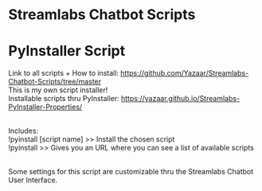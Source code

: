 # Streamlabs Chatbot Scripts
# PyInstaller Script
Link to all scripts + How to install: https://github.com/Yazaar/Streamlabs-Chatbot-Scripts/tree/master <br />
This is my own script installer! <br />
Installable scripts thru PyInstaller: https://yazaar.github.io/Streamlabs-PyInstaller-Properties/ <br /> <br />

Includes: <br />
!pyinstall [script name]  >> Install the chosen script <br />
!pyinstall >> Gives you an URL where you can see a list of available scripts <br /> <br />

Some settings for this script are customizable thru the Streamlabs Chatbot User Interface.

